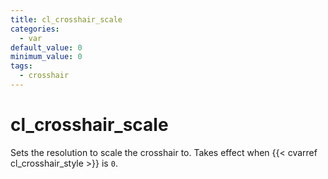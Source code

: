 ```yaml
---
title: cl_crosshair_scale
categories:
  - var
default_value: 0
minimum_value: 0
tags:
  - crosshair
---
```


# cl_crosshair_scale

Sets the resolution to scale the crosshair to. Takes effect when {{< cvarref cl_crosshair_style >}} is `0`.
